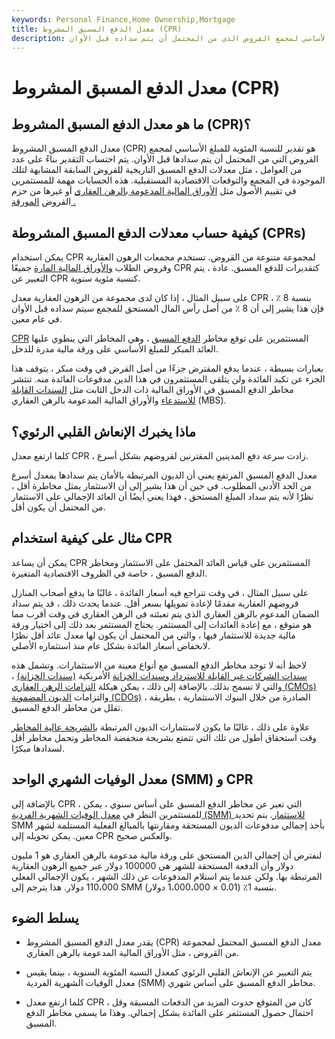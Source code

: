 ```yaml
---
keywords: Personal Finance,Home Ownership,Mortgage
title: معدل الدفع المسبق المشروط (CPR)
description: معدل الدفع المسبق المشروط هو تقدير النسبة المئوية للمبلغ الأساسي لمجمع القروض الذي من المحتمل أن يتم سداده قبل الأوان.
---
```


# معدل الدفع المسبق المشروط (CPR)
## ما هو معدل الدفع المسبق المشروط (CPR)؟

معدل الدفع المسبق المشروط (CPR) هو تقدير للنسبة المئوية للمبلغ الأساسي لمجمع القروض التي من المحتمل أن يتم سدادها قبل الأوان. يتم احتساب التقدير بناءً على عدد من العوامل ، مثل معدلات الدفع المسبق التاريخية للقروض السابقة المشابهة لتلك الموجودة في المجمع والتوقعات الاقتصادية المستقبلية. هذه الحسابات مهمة للمستثمرين في تقييم الأصول مثل [الأوراق المالية المدعومة بالرهن العقاري](/mbs) أو غيرها من حزم القروض [المورقة .](/securitize)

## كيفية حساب معدلات الدفع المسبق المشروطة (CPRs)

يمكن استخدام CPR لمجموعة متنوعة من القروض. تستخدم مجمعات الرهون العقارية وقروض الطلاب [والأوراق المالية المارة](/passthroughsecurity) جميعًا CPR كتقديرات للدفع المسبق. عادة ، يتم التعبير عن CPR كنسبة مئوية سنوية.

على سبيل المثال ، إذا كان لدى مجموعة من الرهون العقارية معدل CPR بنسبة 8 ٪ ، فإن هذا يشير إلى أن 8 ٪ من أصل رأس المال المستحق للمجمع سيتم سداده قبل الأوان في عام معين.

[CPR](/prepaymentrisk) المستثمرين على توقع مخاطر [الدفع المسبق](/prepaymentrisk) ، وهي المخاطر التي ينطوي عليها العائد المبكر للمبلغ الأساسي على ورقة مالية مدرة للدخل.

بعبارات بسيطة ، عندما يدفع المقترض جزءًا من أصل القرض في وقت مبكر ، يتوقف هذا الجزء عن تكبد الفائدة ولن يتلقى المستثمرون في هذا الدين مدفوعات الفائدة منه. تنتشر مخاطر الدفع المسبق في الأوراق المالية ذات الدخل الثابت مثل [السندات القابلة للاستدعاء](/callablebond) والأوراق المالية المدعومة بالرهن العقاري (MBS).

## ماذا يخبرك الإنعاش القلبي الرئوي؟

كلما ارتفع معدل CPR ، زادت سرعة دفع المدينين المقترنين لقروضهم بشكل أسرع.

معدل الدفع المسبق المرتفع يعني أن الديون المرتبطة بالأمان يتم سدادها بمعدل أسرع من الحد الأدنى المطلوب. في حين أن هذا يشير إلى أن الاستثمار يمثل مخاطرة أقل ، نظرًا لأنه يتم سداد المبلغ المستحق ، فهذا يعني أيضًا أن العائد الإجمالي على الاستثمار من المحتمل أن يكون أقل.

## مثال على كيفية استخدام CPR

يمكن أن يساعد CPR المستثمرين على قياس العائد المحتمل على الاستثمار ومخاطر الدفع المسبق ، خاصة في الظروف الاقتصادية المتغيرة.

على سبيل المثال ، في وقت تتراجع فيه أسعار الفائدة ، غالبًا ما يدفع أصحاب المنازل قروضهم العقارية مقدمًا لإعادة تمويلها بسعر أقل. عندما يحدث ذلك ، قد يتم سداد الضمان المدعوم بالرهن العقاري الذي يتم تعبئته في الرهن العقاري في وقت أقرب مما هو متوقع ، مع إعادة العائدات إلى المستثمر. يحتاج المستثمر بعد ذلك إلى اختيار ورقة مالية جديدة للاستثمار فيها ، والتي من المحتمل أن يكون لها معدل عائد أقل نظرًا لانخفاض أسعار الفائدة بشكل عام منذ استثماره الأصلي.

لاحظ أنه لا توجد مخاطر الدفع المسبق مع أنواع معينة من الاستثمارات. وتشمل هذه [سندات الشركات غير القابلة للاسترداد وسندات الخزانة](/corporatebond) الأمريكية [(سندات الخزانة)](/treasurybond) ، والتي لا تسمح بذلك. بالإضافة إلى ذلك ، يمكن هيكلة [التزامات الرهن العقاري (CMOs)](/cmo) والتزامات [الديون المضمونة (CDOs)](/cdo) ، الصادرة من خلال البنوك الاستثمارية ، بطريقة تقلل من مخاطر الدفع المسبق.

علاوة على ذلك ، غالبًا ما يكون لاستثمارات الديون المرتبطة [بالشريحة عالية المخاطر](/tranches) وقت استحقاق أطول من تلك التي تتمتع بشريحة منخفضة المخاطر وتحمل مخاطر أقل لسدادها مبكرًا.

## معدل الوفيات الشهري الواحد (SMM) و CPR

بالإضافة إلى CPR ، التي تعبر عن مخاطر الدفع المسبق على أساس سنوي ، يمكن للمستثمرين النظر في [معدل الوفيات الشهرية الفردية (SMM) للاستثمار](/single-monthly-mortality). يتم تحديد SMM بأخذ إجمالي مدفوعات الديون المستحقة ومقارنتها بالمبالغ الفعلية المستلمة لشهر معين. يمكن تحويله إلى CPR والعكس صحيح.

لنفترض أن إجمالي الدين المستحق على ورقة مالية مدعومة بالرهن العقاري هو 1 مليون دولار وأن الدفعة المستحقة للشهر هي 100000 دولار عبر جميع الرهون العقارية المرتبطة بها. ولكن عندما يتم استلام المدفوعات عن ذلك الشهر ، يكون الإجمالي الفعلي 110،000 دولار. هذا يترجم إلى SMM بنسبة 1٪ (0.01 × 1،000،000 دولار).

## يسلط الضوء

- يقدر معدل الدفع المسبق المشروط (CPR) معدل الدفع المسبق المحتمل لمجموعة من القروض ، مثل الأوراق المالية المدعومة بالرهن العقاري.

- يتم التعبير عن الإنعاش القلبي الرئوي كمعدل النسبة المئوية السنوية ، بينما يقيس معدل الوفيات الشهرية الفردية (SMM) مخاطر الدفع المسبق على أساس شهري.

- كلما ارتفع معدل CPR ، كان من المتوقع حدوث المزيد من الدفعات المسبقة وقل احتمال حصول المستثمر على الفائدة بشكل إجمالي. وهذا ما يسمى مخاطر الدفع المسبق.

